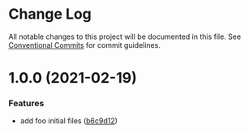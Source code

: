 # Change Log

All notable changes to this project will be documented in this file.
See [Conventional Commits](https://conventionalcommits.org) for commit guidelines.

# 1.0.0 (2021-02-19)


### Features

* add foo initial files ([b6c9d12](https://github.com/HenriqueSilverio/monorepo/commit/b6c9d12378540df0c7282aab68b3e35349e1a653))
